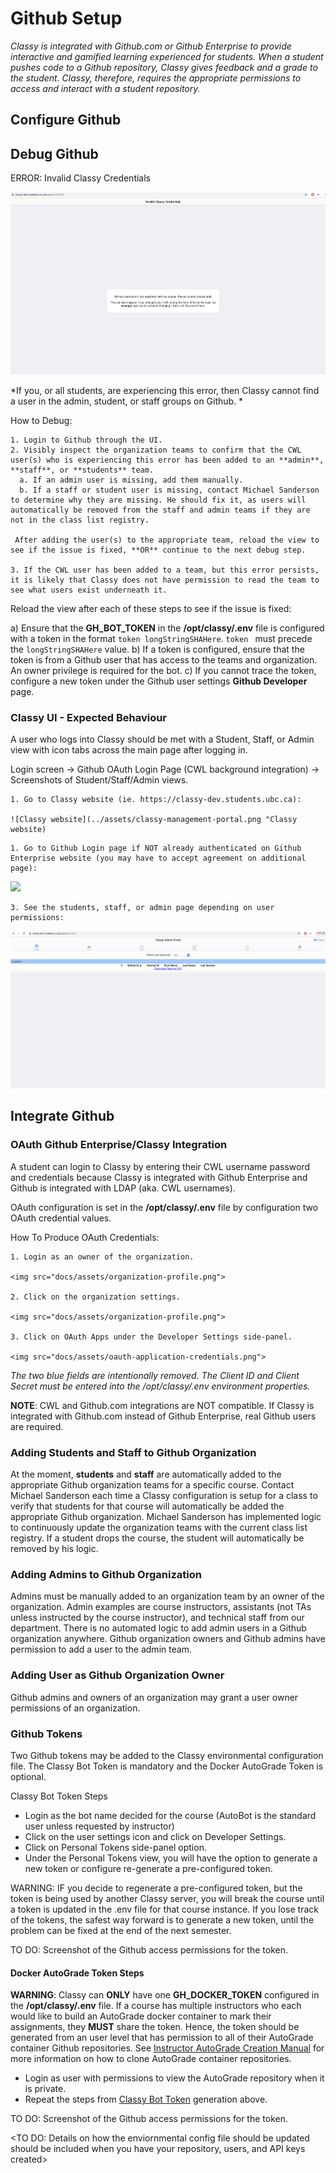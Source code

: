 # Github Setup

*Classy is integrated with Github.com or Github Enterprise to provide interactive and gamified learning experienced for students. When a student pushes code to a Github repository, Classy gives feedback and a grade to the student. Classy, therefore, requires the appropriate permissions to access and interact with a student repository.*

## Configure Github

## Debug Github

ERROR: Invalid Classy Credentials

<img src="docs/assets/invalid-classy-credentials.png">

*If you, or all students, are experiencing this error, then Classy cannot find a user in the admin, student, or staff groups on Github. *

How to Debug:

    1. Login to Github through the UI.
    2. Visibly inspect the organization teams to confirm that the CWL user(s) who is experiencing this error has been added to an **admin**, **staff**, or **students** team.
      a. If an admin user is missing, add them manually.
      b. If a staff or student user is missing, contact Michael Sanderson to determine why they are missing. He should fix it, as users will automatically be removed from the staff and admin teams if they are not in the class list registry. 

     After adding the user(s) to the appropriate team, reload the view to see if the issue is fixed, **OR** continue to the next debug step.

    3. If the CWL user has been added to a team, but this error persists, it is likely that Classy does not have permission to read the team to see what users exist underneath it.

Reload the view after each of these steps to see if the issue is fixed:

a) Ensure that the **GH_BOT_TOKEN** in the **/opt/classy/.env** file is configured with a token in the format `token longStringSHAHere`. `token ` must precede the `longStringSHAHere` value.
b) If a token is configured, ensure that the token is from a Github user that has access to the teams and organization. An owner privilege is required for the bot.
c) If you cannot trace the token, configure a new token under the Github user settings **Github Developer** page.

### Classy UI - Expected Behaviour

A user who logs into Classy should be met with a Student, Staff, or Admin view with icon tabs across the main page after logging in.

Login screen → Github OAuth Login Page (CWL background integration) → Screenshots of Student/Staff/Admin views.

    1. Go to Classy website (ie. https://classy-dev.students.ubc.ca):

    ![Classy website](../assets/classy-management-portal.png "Classy website)
<!-- <img src="../assets/classy-management-portal.png"> -->

    1. Go to Github Login page if NOT already authenticated on Github Enterprise website (you may have to accept agreement on additional page):

<img src="../assets/enterprise-login-portal.png">

    3. See the students, staff, or admin page depending on user permissions:

<img src="../assets/classy-logged-in.png">

## Integrate Github

### OAuth Github Enterprise/Classy Integration

A student can login to Classy by entering their CWL username password and credentials because Classy is integrated with Github Enterprise and Github is integrated with LDAP (aka. CWL usernames).

OAuth configuration is set in the **/opt/classy/.env** file by configuration two OAuth credential values.

How To Produce OAuth Credentials:

    1. Login as an owner of the organization.

    <img src="docs/assets/organization-profile.png">

    2. Click on the organization settings.

    <img src="docs/assets/organization-profile.png">

    3. Click on OAuth Apps under the Developer Settings side-panel.

    <img src="docs/assets/oauth-application-credentials.png">

*The two blue fields are intentionally removed. The Client ID and Client Secret must be entered into the /opt/classy/.env environment properties.*

**NOTE**: CWL and Github.com integrations are NOT compatible. If Classy is integrated with Github.com instead of Github Enterprise, real Github users are required.

### Adding Students and Staff to Github Organization

At the moment, **students** and **staff** are automatically added to the appropriate Github organization teams for a specific course. Contact Michael Sanderson each time a Classy configuration is setup for a class to verify that students for that course will automatically be added the appropriate Github organization. Michael Sanderson has implemented logic to continuously update the organization teams with the current class list registry. If a student drops the course, the student will automatically be removed by his logic.

### Adding Admins to Github Organization

Admins must be manually added to an organization team by an owner of the organization. Admin examples are course instructors, assistants (not TAs unless instructed by the course instructor), and technical staff from our department. There is no automated logic to add admin users in a Github organization anywhere. Github organization owners and Github admins have permission to add a user to the admin team.

### Adding User as Github Organization Owner

Github admins and owners of an organization may grant a user owner permissions of an organization.


### Github Tokens

Two Github tokens may be added to the Classy environmental configuration file. The Classy Bot Token is mandatory and the Docker AutoGrade Token is optional.

Classy Bot Token Steps

- Login as the bot name decided for the course (AutoBot is the standard user unless requested by instructor)
- Click on the user settings icon and click on Developer Settings.
- Click on Personal Tokens side-panel option.
- Under the Personal Tokens view, you will have the option to generate a new token or configure re-generate a pre-configured token.

WARNING: IF you decide to regenerate a pre-configured token, but the token is being used by another Classy server, you will break the course until a token is updated in the .env file for that course instance. If you lose track of the tokens, the safest way forward is to generate a new token, until the problem can be fixed at the end of the next semester.

TO DO: Screenshot of the Github access permissions for the token.

#### Docker AutoGrade Token Steps

**WARNING**: Classy can **ONLY** have one **GH_DOCKER_TOKEN** configured in the **/opt/classy/.env** file. If a course has multiple instructors who each would like to build an AutoGrade docker container to mark their assignments, they **MUST** share the token. Hence, the token should be generated from an user level that has permission to all of their AutoGrade container Github repositories. See [Instructor AutoGrade Creation Manual](/docs/instructor/autograde.md#overview) for more information on how to clone AutoGrade container repositories.

- Login as user with permissions to view the AutoGrade repository when it is private.
- Repeat the steps from [Classy Bot Token](#classy-bot-token-steps) generation above.

TO DO: Screenshot of the Github access permissions for the token.

<TO DO: Details on how the enviornmental config file should be updated should be included when you have your repository, users, and API keys created>
